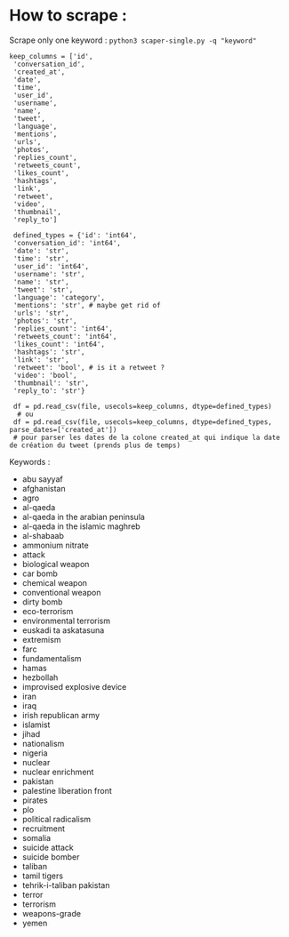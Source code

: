 # How to scrape :

Scrape only one keyword : `python3 scaper-single.py -q "keyword"`

```
keep_columns = ['id',
 'conversation_id',
 'created_at',
 'date',
 'time',
 'user_id',
 'username',
 'name',
 'tweet',
 'language',
 'mentions',
 'urls',
 'photos',
 'replies_count',
 'retweets_count',
 'likes_count',
 'hashtags',
 'link',
 'retweet',
 'video',
 'thumbnail',
 'reply_to']
 
 defined_types = {'id': 'int64',
 'conversation_id': 'int64',
 'date': 'str',
 'time': 'str',
 'user_id': 'int64',
 'username': 'str',
 'name': 'str',
 'tweet': 'str',
 'language': 'category',
 'mentions': 'str', # maybe get rid of
 'urls': 'str',
 'photos': 'str',
 'replies_count': 'int64',
 'retweets_count': 'int64',
 'likes_count': 'int64',
 'hashtags': 'str',
 'link': 'str',
 'retweet': 'bool', # is it a retweet ?
 'video': 'bool',
 'thumbnail': 'str',
 'reply_to': 'str'}
 
 df = pd.read_csv(file, usecols=keep_columns, dtype=defined_types)
  # ou
 df = pd.read_csv(file, usecols=keep_columns, dtype=defined_types, parse_dates=['created_at'])
 # pour parser les dates de la colone created_at qui indique la date de création du tweet (prends plus de temps)
```

Keywords :
- abu sayyaf
- afghanistan
- agro
- al-qaeda
- al-qaeda in the arabian peninsula
- al-qaeda in the islamic maghreb
- al-shabaab
- ammonium nitrate
- attack
- biological weapon
- car bomb
- chemical weapon
- conventional weapon
- dirty bomb
- eco-terrorism
- environmental terrorism
- euskadi ta askatasuna
- extremism
- farc
- fundamentalism
- hamas
- hezbollah
- improvised explosive device
- iran
- iraq
- irish republican army
- islamist
- jihad
- nationalism
- nigeria
- nuclear
- nuclear enrichment
- pakistan
- palestine liberation front
- pirates
- plo
- political radicalism
- recruitment
- somalia
- suicide attack
- suicide bomber
- taliban
- tamil tigers
- tehrik-i-taliban pakistan
- terror
- terrorism
- weapons-grade
- yemen
